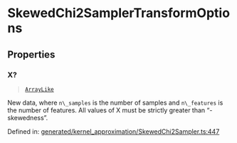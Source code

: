# SkewedChi2SamplerTransformOptions

## Properties

### X?

> [`ArrayLike`](../types/ArrayLike.md)

New data, where `n\_samples` is the number of samples and `n\_features` is the number of features. All values of X must be strictly greater than “-skewedness”.

Defined in:  [generated/kernel\_approximation/SkewedChi2Sampler.ts:447](https://github.com/transitive-bullshit/scikit-learn-ts/blob/b59c1ff/packages/sklearn/src/generated/kernel_approximation/SkewedChi2Sampler.ts#L447)
